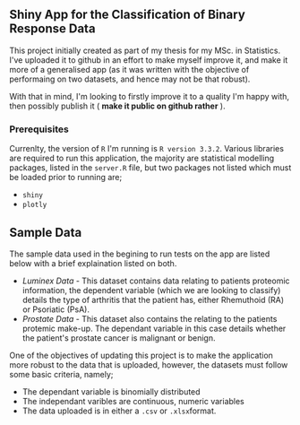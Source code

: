 ## Shiny App for the Classification of Binary Response Data ##

This project initially created as part of my thesis for my MSc. in Statistics. I've uploaded it to github in an effort to make myself improve it, and make it more of a generalised app (as it was written with the objective of performaing on two datasets, and hence may not be that robust).

With that in mind, I'm looking to firstly improve it to a quality I'm happy with, then possibly publish it ( __make it public on github rather__ ).

### Prerequisites ###

Currenlty, the version of `R` I'm running is `R version 3.3.2`. Various libraries are required to run this application, the majority are statistical modelling packages, listed in the `server.R` file, but two packages not listed which must be loaded prior to running are; 
* `shiny`
* `plotly`

## Sample Data ##

The sample data used in the begining to run tests on the app are listed below with a brief explaination listed on both.

* _Luminex Data_ - This dataset contains data relating to patients proteomic information, the dependent variable (which we are looking to classify) details the type of arthritis that the patient has, either Rhemuthoid (RA) or Psoriatic (PsA). 
* _Prostate Data_ - This dataset also contains the relating to the patients protemic make-up. The dependant variable in this case details whether the patient's prostate cancer is malignant or benign. 

One of the objectives of updating this project is to make the application more robust to the data that is uploaded, however, the datasets must follow some basic criteria, namely;

* The dependant variable is binomially distributed
* The independant varibles are continuous, numeric variables
* The data uploaded is in either a `.csv` or `.xlsx`format.

